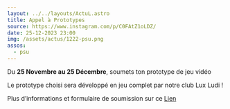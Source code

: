 ```yaml
---
layout: ../../layouts/ActuL.astro
title: Appel à Prototypes
source: https://www.instagram.com/p/C0FAtZ1oLDZ/
date: 25-12-2023 23:00
img: /assets/actus/1222-psu.png
assos:
  - psu
---
```


Du __25 Novembre au 25 Décembre__, soumets ton prototype de jeu vidéo

Le prototype choisi sera développé en jeu complet par notre club Lux Ludi !

Plus d’informations et formulaire de soumission sur ce [Lien](https://playsorbonne.fr/luxludi/proto/)

